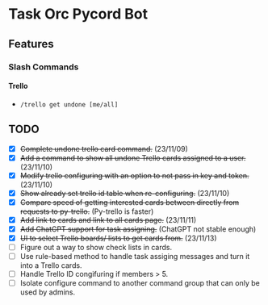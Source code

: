 # Task Orc Pycord Bot

## Features
### Slash Commands
#### Trello
* `/trello get undone [me/all]`

## TODO

- [x] ~~Complete undone trello card command.~~ (23/11/09)
- [x] ~~Add a command to show all undone Trello cards assigned to a user.~~ (23/11/10)
- [x] ~~Modify trello configuring with an option to not pass in key and token.~~ (23/11/10)
- [x] ~~Show already set trello id table when re-configuring.~~ (23/11/10)
- [x] ~~Compare speed of getting interested cards between directly from requests to py-trello.~~ (Py-trello is faster)
- [x] ~~Add link to cards and link to all cards page.~~ (23/11/11)
- [x] ~~Add ChatGPT support for task assigning.~~ (ChatGPT not stable enough)
- [x] ~~UI to select Trello boards/ lists to get cards from.~~ (23/11/13)
- [ ] Figure out a way to show check lists in cards.
- [ ] Use rule-based method to handle task assiging messages and turn it into a Trello cards.
- [ ] Handle Trello ID congifuring if members > 5.
- [ ] Isolate configure command to another command group that can only be used by admins.